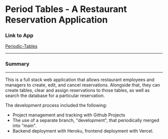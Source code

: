 # Period Tables - A Restaurant Reservation Application

### Link to App

[Periodic-Tables](https://periodic-tables-client-three.vercel.app/)

---

### Summary

---

This is a full stack web application that allows restaurant employees and managers to create, edit, and cancel reservations. Alongside that, they can create tables, clear and assign reservations to those tables, as well as search the database for a particular reservation.

The development process included the following:

- Project management and tracking with Github Projects
- The use of a separate branch, "development", that periodically merged into "main".
- Backend deployment with Heroku, frontend deployment with Vercel.

